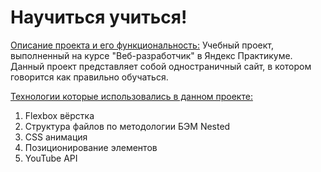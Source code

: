 # Научиться учиться!

<ins>Описание проекта и его функциональность:</ins>
 Учебный проект, выполненный на курсе "Веб-разработчик" в Яндекс Практикуме. Данный проект представляет собой одностраничный сайт, в котором говорится как правильно обучаться.

<ins>Технологии которые использовались в данном проекте:</ins>

 1. Flexbox вёрстка
 2. Структура файлов по методологии БЭМ Nested
 3. CSS анимация
 4. Позиционирование элементов
 5. YouTube API
